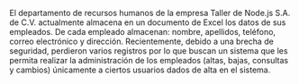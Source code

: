 El departamento de recursos humanos de la empresa Taller de Node.js S.A. de C.V. actualmente
almacena en un documento de Excel los datos de sus empleados. De cada empleado almacenan:
nombre, apellidos, teléfono, correo electrónico y dirección. Recientemente, debido a una brecha de
seguridad, perdieron varios registros por lo que buscan un sistema que les permita realizar la
administración de los empleados (altas, bajas, consultas y cambios) únicamente a ciertos usuarios
dados de alta en el sistema.